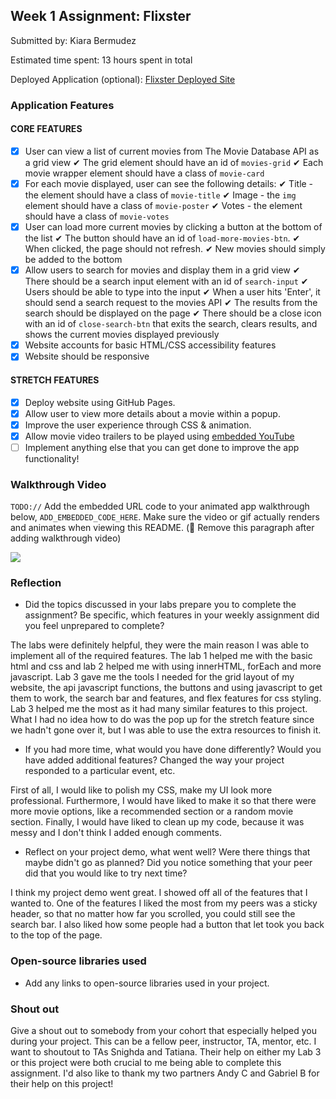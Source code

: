 ## Week 1 Assignment: Flixster

Submitted by: Kiara Bermudez

Estimated time spent: 13 hours spent in total

Deployed Application (optional): [Flixster Deployed Site](https://kiara-bermudez.github.io/SITE-Project1-Flixster/)

### Application Features

#### CORE FEATURES

- [X] User can view a list of current movies from The Movie Database API as a grid view
  ✔ The grid element should have an id of `movies-grid`
  ✔ Each movie wrapper element should have a class of `movie-card`
- [X] For each movie displayed, user can see the following details:
  ✔ Title - the element should have a class of `movie-title`
  ✔ Image - the `img` element should have a class of `movie-poster`
  ✔ Votes - the element should have a class of `movie-votes`
- [X] User can load more current movies by clicking a button at the bottom of the list
  ✔ The button should have an id of `load-more-movies-btn`.
  ✔ When clicked, the page should not refresh.
  ✔ New movies should simply be added to the bottom
- [X] Allow users to search for movies and display them in a grid view
  ✔ There should be a search input element with an id of `search-input`
  ✔ Users should be able to type into the input
  ✔ When a user hits 'Enter', it should send a search request to the movies API
  ✔ The results from the search should be displayed on the page
  ✔ There should be a close icon with an id of `close-search-btn` that exits the search, clears results, and shows the current movies displayed previously
- [X] Website accounts for basic HTML/CSS accessibility features
- [X] Website should be responsive

#### STRETCH FEATURES

- [X] Deploy website using GitHub Pages. 
- [X] Allow user to view more details about a movie within a popup.
- [X] Improve the user experience through CSS & animation.
- [X] Allow movie video trailers to be played using [embedded YouTube](https://support.google.com/youtube/answer/171780?hl=en)
- [ ] Implement anything else that you can get done to improve the app functionality!

### Walkthrough Video

`TODO://` Add the embedded URL code to your animated app walkthrough below, `ADD_EMBEDDED_CODE_HERE`. Make sure the video or gif actually renders and animates when viewing this README. (🚫 Remove this paragraph after adding walkthrough video)

![](demo-gif-3.gif)

### Reflection

* Did the topics discussed in your labs prepare you to complete the assignment? Be specific, which features in your weekly assignment did you feel unprepared to complete?

The labs were definitely helpful, they were the main reason I was able to implement all of the required features. The lab 1 helped me with the basic html and css and lab 2 helped me with using innerHTML, forEach and more javascript. Lab 3 gave me the tools I needed for the grid layout of my website, the api javascript functions, the buttons and using javascript to get them to work, the search bar and features, and flex features for css styling. Lab 3 helped me the most as it had many similar features to this project. What I had no idea how to do was the pop up for the stretch feature since we hadn't gone over it, but I was able to use the extra resources to finish it.

* If you had more time, what would you have done differently? Would you have added additional features? Changed the way your project responded to a particular event, etc.
  
First of all, I would like to polish my CSS, make my UI look more professional. Furthermore, I would have liked to make it so that there were more movie options, like a recommended section or a random movie section. Finally, I would have liked to clean up my code, because it was messy and I don't think I added enough comments.

* Reflect on your project demo, what went well? Were there things that maybe didn't go as planned? Did you notice something that your peer did that you would like to try next time?

I think my project demo went great. I showed off all of the features that I wanted to. One of the features I liked the most from my peers was a sticky header, so that no matter how far you scrolled, you could still see the search bar. I also liked how some people had a button that let took you back to the top of the page.  

### Open-source libraries used

- Add any links to open-source libraries used in your project.

### Shout out

Give a shout out to somebody from your cohort that especially helped you during your project. This can be a fellow peer, instructor, TA, mentor, etc.
I want to shoutout to TAs Snighda and Tatiana. Their help on either my Lab 3 or this project were both crucial to me being able to complete this assignment. I'd also like to thank my two partners Andy C and Gabriel B for their help on this project!